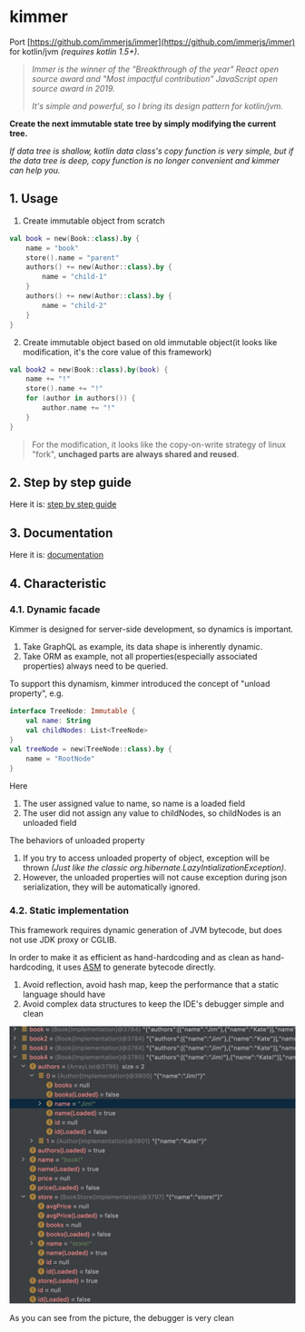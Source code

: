 # kimmer

Port [https://github.com/immerjs/immer](https://github.com/immerjs/immer) for kotlin/jvm *(requires kotlin 1.5+)*.

> *Immer is the winner of the "Breakthrough of the year" React open source award and "Most impactful contribution" JavaScript open source award in 2019.*
> 
> *It's simple and powerful, so I bring its design pattern for kotlin/jvm.*

**Create the next immutable state tree by simply modifying the current tree.**

*If data tree is shallow, kotlin data class's copy function is very simple, but if the data tree is deep, copy function is no longer convenient and kimmer can help you.*

## 1. Usage

1. Create immutable object from scratch
```kt
val book = new(Book::class).by {
    name = "book"
    store().name = "parent"
    authors() += new(Author::class).by {
        name = "child-1"
    }
    authors() += new(Author::class).by {
        name = "child-2"
    }
}
```

2. Create immutable object based on old immutable object(it looks like modification, it's the core value of this framework)
```kt
val book2 = new(Book::class).by(book) {
    name += "!"
    store().name += "!"
    for (author in authors()) {
        author.name += "!"
    }
}
```

> For the modification, it looks like the copy-on-write strategy of linux "fork", **unchaged parts are always shared and reused**.

## 2. Step by step guide
Here it is: [step by step guide](doc/get-started.md)

## 3. Documentation

Here it is: [documentation](doc/README.md)

## 4. Characteristic

### 4.1. Dynamic facade

Kimmer is designed for server-side development, so dynamics is important.

1. Take GraphQL as example, its data shape is inherently dynamic.
2. Take ORM as example, not all properties(especially associated properties) always need to be queried.

To support this dynamism, kimmer introduced the concept of "unload property", e.g.
```kt
interface TreeNode: Immutable {
    val name: String
    val childNodes: List<TreeNode>
}
val treeNode = new(TreeNode::class).by {
    name = "RootNode"
}
```
Here
1. The user assigned value to name, so name is a loaded field
2. The user did not assign any value to childNodes, so childNodes is an unloaded field

The behaviors of unloaded property
1. If you try to access unloaded property of object, exception will be thrown *(Just like the classic org.hibernate.LazyIntializationException)*.
2. However, the unloaded properties will not cause exception during json serialization, they will be automatically ignored.

### 4.2. Static implementation

This framework requires dynamic generation of JVM bytecode, but does not use JDK proxy or CGLIB. 

In order to make it as efficient as hand-hardcoding and as clean as hand-hardcoding, it uses [ASM](https://asm.ow2.io/) to generate bytecode directly.

1. Avoid reflection, avoid hash map, keep the performance that a static language should have
2. Avoid complex data structures to keep the IDE's debugger simple and clean

![image](doc/images/clean_debugger.jpeg)

As you can see from the picture, the debugger is very clean
